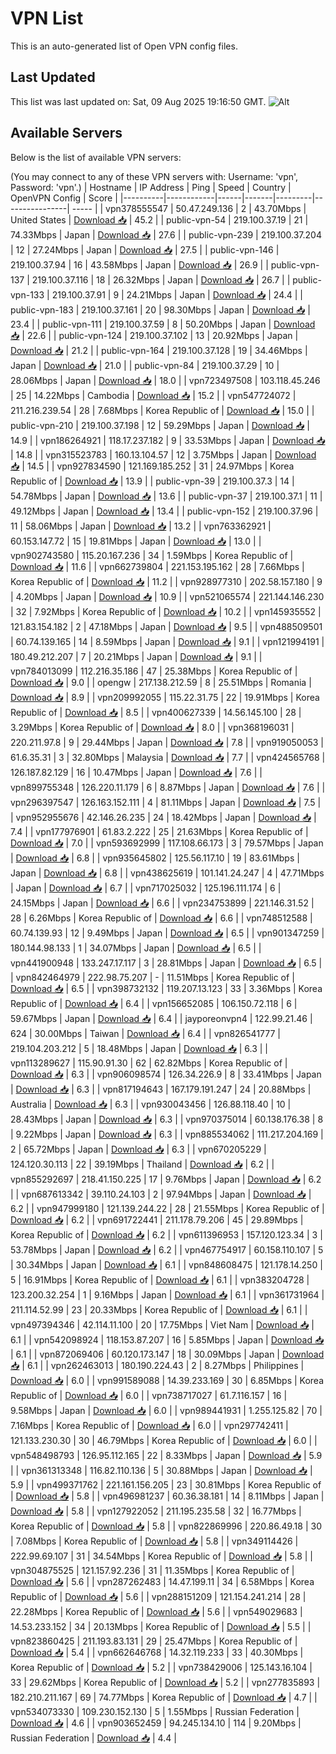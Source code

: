 # VPN List

This is an auto-generated list of Open VPN config files.

## Last Updated

This list was last updated on: Sat, 09 Aug 2025 19:16:50 GMT.
![Alt](https://repobeats.axiom.co/api/embed/186b98318ef1479477931607c1ad7d823f12451f.svg "Repobeats analytics image")

## Available Servers

Below is the list of available VPN servers:

(You may connect to any of these VPN servers with: Username: 'vpn', Password: 'vpn'.)
| Hostname | IP Address | Ping | Speed | Country | OpenVPN Config | Score |
|----------|------------|------|-------|---------|----------------| ----- |
| vpn378555547 | 50.47.249.136 | 2 | 43.70Mbps | United States | [Download 📥](./configs/server_0_US.ovpn) | 45.2 |
| public-vpn-54 | 219.100.37.19 | 21 | 74.33Mbps | Japan | [Download 📥](./configs/server_1_JP.ovpn) | 27.6 |
| public-vpn-239 | 219.100.37.204 | 12 | 27.24Mbps | Japan | [Download 📥](./configs/server_2_JP.ovpn) | 27.5 |
| public-vpn-146 | 219.100.37.94 | 16 | 43.58Mbps | Japan | [Download 📥](./configs/server_3_JP.ovpn) | 26.9 |
| public-vpn-137 | 219.100.37.116 | 18 | 26.32Mbps | Japan | [Download 📥](./configs/server_4_JP.ovpn) | 26.7 |
| public-vpn-133 | 219.100.37.91 | 9 | 24.21Mbps | Japan | [Download 📥](./configs/server_5_JP.ovpn) | 24.4 |
| public-vpn-183 | 219.100.37.161 | 20 | 98.30Mbps | Japan | [Download 📥](./configs/server_6_JP.ovpn) | 23.4 |
| public-vpn-111 | 219.100.37.59 | 8 | 50.20Mbps | Japan | [Download 📥](./configs/server_7_JP.ovpn) | 22.6 |
| public-vpn-124 | 219.100.37.102 | 13 | 20.92Mbps | Japan | [Download 📥](./configs/server_8_JP.ovpn) | 21.2 |
| public-vpn-164 | 219.100.37.128 | 19 | 34.46Mbps | Japan | [Download 📥](./configs/server_9_JP.ovpn) | 21.0 |
| public-vpn-84 | 219.100.37.29 | 10 | 28.06Mbps | Japan | [Download 📥](./configs/server_10_JP.ovpn) | 18.0 |
| vpn723497508 | 103.118.45.246 | 25 | 14.22Mbps | Cambodia | [Download 📥](./configs/server_11_KH.ovpn) | 15.2 |
| vpn547724072 | 211.216.239.54 | 28 | 7.68Mbps | Korea Republic of | [Download 📥](./configs/server_12_KR.ovpn) | 15.0 |
| public-vpn-210 | 219.100.37.198 | 12 | 59.29Mbps | Japan | [Download 📥](./configs/server_13_JP.ovpn) | 14.9 |
| vpn186264921 | 118.17.237.182 | 9 | 33.53Mbps | Japan | [Download 📥](./configs/server_14_JP.ovpn) | 14.8 |
| vpn315523783 | 160.13.104.57 | 12 | 3.75Mbps | Japan | [Download 📥](./configs/server_15_JP.ovpn) | 14.5 |
| vpn927834590 | 121.169.185.252 | 31 | 24.97Mbps | Korea Republic of | [Download 📥](./configs/server_16_KR.ovpn) | 13.9 |
| public-vpn-39 | 219.100.37.3 | 14 | 54.78Mbps | Japan | [Download 📥](./configs/server_17_JP.ovpn) | 13.6 |
| public-vpn-37 | 219.100.37.1 | 11 | 49.12Mbps | Japan | [Download 📥](./configs/server_18_JP.ovpn) | 13.4 |
| public-vpn-152 | 219.100.37.96 | 11 | 58.06Mbps | Japan | [Download 📥](./configs/server_19_JP.ovpn) | 13.2 |
| vpn763362921 | 60.153.147.72 | 15 | 19.81Mbps | Japan | [Download 📥](./configs/server_20_JP.ovpn) | 13.0 |
| vpn902743580 | 115.20.167.236 | 34 | 1.59Mbps | Korea Republic of | [Download 📥](./configs/server_21_KR.ovpn) | 11.6 |
| vpn662739804 | 221.153.195.162 | 28 | 7.66Mbps | Korea Republic of | [Download 📥](./configs/server_22_KR.ovpn) | 11.2 |
| vpn928977310 | 202.58.157.180 | 9 | 4.20Mbps | Japan | [Download 📥](./configs/server_23_JP.ovpn) | 10.9 |
| vpn521065574 | 221.144.146.230 | 32 | 7.92Mbps | Korea Republic of | [Download 📥](./configs/server_24_KR.ovpn) | 10.2 |
| vpn145935552 | 121.83.154.182 | 2 | 47.18Mbps | Japan | [Download 📥](./configs/server_25_JP.ovpn) | 9.5 |
| vpn488509501 | 60.74.139.165 | 14 | 8.59Mbps | Japan | [Download 📥](./configs/server_26_JP.ovpn) | 9.1 |
| vpn121994191 | 180.49.212.207 | 7 | 20.21Mbps | Japan | [Download 📥](./configs/server_27_JP.ovpn) | 9.1 |
| vpn784013099 | 112.216.35.186 | 47 | 25.38Mbps | Korea Republic of | [Download 📥](./configs/server_28_KR.ovpn) | 9.0 |
| opengw | 217.138.212.59 | 8 | 25.51Mbps | Romania | [Download 📥](./configs/server_29_RO.ovpn) | 8.9 |
| vpn209992055 | 115.22.31.75 | 22 | 19.91Mbps | Korea Republic of | [Download 📥](./configs/server_30_KR.ovpn) | 8.5 |
| vpn400627339 | 14.56.145.100 | 28 | 3.29Mbps | Korea Republic of | [Download 📥](./configs/server_31_KR.ovpn) | 8.0 |
| vpn368196031 | 220.211.97.8 | 9 | 29.44Mbps | Japan | [Download 📥](./configs/server_32_JP.ovpn) | 7.8 |
| vpn919050053 | 61.6.35.31 | 3 | 32.80Mbps | Malaysia | [Download 📥](./configs/server_33_MY.ovpn) | 7.7 |
| vpn424565768 | 126.187.82.129 | 16 | 10.47Mbps | Japan | [Download 📥](./configs/server_34_JP.ovpn) | 7.6 |
| vpn899755348 | 126.220.11.179 | 6 | 8.87Mbps | Japan | [Download 📥](./configs/server_35_JP.ovpn) | 7.6 |
| vpn296397547 | 126.163.152.111 | 4 | 81.11Mbps | Japan | [Download 📥](./configs/server_36_JP.ovpn) | 7.5 |
| vpn952955676 | 42.146.26.235 | 24 | 18.42Mbps | Japan | [Download 📥](./configs/server_37_JP.ovpn) | 7.4 |
| vpn177976901 | 61.83.2.222 | 25 | 21.63Mbps | Korea Republic of | [Download 📥](./configs/server_38_KR.ovpn) | 7.0 |
| vpn593692999 | 117.108.66.173 | 3 | 79.57Mbps | Japan | [Download 📥](./configs/server_39_JP.ovpn) | 6.8 |
| vpn935645802 | 125.56.117.10 | 19 | 83.61Mbps | Japan | [Download 📥](./configs/server_40_JP.ovpn) | 6.8 |
| vpn438625619 | 101.141.24.247 | 4 | 47.71Mbps | Japan | [Download 📥](./configs/server_41_JP.ovpn) | 6.7 |
| vpn717025032 | 125.196.111.174 | 6 | 24.15Mbps | Japan | [Download 📥](./configs/server_42_JP.ovpn) | 6.6 |
| vpn234753899 | 221.146.31.52 | 28 | 6.26Mbps | Korea Republic of | [Download 📥](./configs/server_43_KR.ovpn) | 6.6 |
| vpn748512588 | 60.74.139.93 | 12 | 9.49Mbps | Japan | [Download 📥](./configs/server_44_JP.ovpn) | 6.5 |
| vpn901347259 | 180.144.98.133 | 1 | 34.07Mbps | Japan | [Download 📥](./configs/server_45_JP.ovpn) | 6.5 |
| vpn441900948 | 133.247.17.117 | 3 | 28.81Mbps | Japan | [Download 📥](./configs/server_46_JP.ovpn) | 6.5 |
| vpn842464979 | 222.98.75.207 | - | 11.51Mbps | Korea Republic of | [Download 📥](./configs/server_47_KR.ovpn) | 6.5 |
| vpn398732132 | 119.207.13.123 | 33 | 3.36Mbps | Korea Republic of | [Download 📥](./configs/server_48_KR.ovpn) | 6.4 |
| vpn156652085 | 106.150.72.118 | 6 | 59.67Mbps | Japan | [Download 📥](./configs/server_49_JP.ovpn) | 6.4 |
| jayporeonvpn4 | 122.99.21.46 | 624 | 30.00Mbps | Taiwan | [Download 📥](./configs/server_50_TW.ovpn) | 6.4 |
| vpn826541777 | 219.104.203.212 | 5 | 18.48Mbps | Japan | [Download 📥](./configs/server_51_JP.ovpn) | 6.3 |
| vpn113289627 | 115.90.91.30 | 62 | 62.82Mbps | Korea Republic of | [Download 📥](./configs/server_52_KR.ovpn) | 6.3 |
| vpn906098574 | 126.34.226.9 | 8 | 33.41Mbps | Japan | [Download 📥](./configs/server_53_JP.ovpn) | 6.3 |
| vpn817194643 | 167.179.191.247 | 24 | 20.88Mbps | Australia | [Download 📥](./configs/server_54_AU.ovpn) | 6.3 |
| vpn930043456 | 126.88.118.40 | 10 | 28.43Mbps | Japan | [Download 📥](./configs/server_55_JP.ovpn) | 6.3 |
| vpn970375014 | 60.138.176.38 | 8 | 9.22Mbps | Japan | [Download 📥](./configs/server_56_JP.ovpn) | 6.3 |
| vpn885534062 | 111.217.204.169 | 2 | 65.72Mbps | Japan | [Download 📥](./configs/server_57_JP.ovpn) | 6.3 |
| vpn670205229 | 124.120.30.113 | 22 | 39.19Mbps | Thailand | [Download 📥](./configs/server_58_TH.ovpn) | 6.2 |
| vpn855292697 | 218.41.150.225 | 17 | 9.76Mbps | Japan | [Download 📥](./configs/server_59_JP.ovpn) | 6.2 |
| vpn687613342 | 39.110.24.103 | 2 | 97.94Mbps | Japan | [Download 📥](./configs/server_60_JP.ovpn) | 6.2 |
| vpn947999180 | 121.139.244.22 | 28 | 21.55Mbps | Korea Republic of | [Download 📥](./configs/server_61_KR.ovpn) | 6.2 |
| vpn691722441 | 211.178.79.206 | 45 | 29.89Mbps | Korea Republic of | [Download 📥](./configs/server_62_KR.ovpn) | 6.2 |
| vpn611396953 | 157.120.123.34 | 3 | 53.78Mbps | Japan | [Download 📥](./configs/server_63_JP.ovpn) | 6.2 |
| vpn467754917 | 60.158.110.107 | 5 | 30.34Mbps | Japan | [Download 📥](./configs/server_64_JP.ovpn) | 6.1 |
| vpn848608475 | 121.178.14.250 | 5 | 16.91Mbps | Korea Republic of | [Download 📥](./configs/server_65_KR.ovpn) | 6.1 |
| vpn383204728 | 123.200.32.254 | 1 | 9.16Mbps | Japan | [Download 📥](./configs/server_66_JP.ovpn) | 6.1 |
| vpn361731964 | 211.114.52.99 | 23 | 20.33Mbps | Korea Republic of | [Download 📥](./configs/server_67_KR.ovpn) | 6.1 |
| vpn497394346 | 42.114.11.100 | 20 | 17.75Mbps | Viet Nam | [Download 📥](./configs/server_68_VN.ovpn) | 6.1 |
| vpn542098924 | 118.153.87.207 | 16 | 5.85Mbps | Japan | [Download 📥](./configs/server_69_JP.ovpn) | 6.1 |
| vpn872069406 | 60.120.173.147 | 18 | 30.09Mbps | Japan | [Download 📥](./configs/server_70_JP.ovpn) | 6.1 |
| vpn262463013 | 180.190.224.43 | 2 | 8.27Mbps | Philippines | [Download 📥](./configs/server_71_PH.ovpn) | 6.0 |
| vpn991589088 | 14.39.233.169 | 30 | 6.85Mbps | Korea Republic of | [Download 📥](./configs/server_72_KR.ovpn) | 6.0 |
| vpn738717027 | 61.7.116.157 | 16 | 9.58Mbps | Japan | [Download 📥](./configs/server_73_JP.ovpn) | 6.0 |
| vpn989441931 | 1.255.125.82 | 70 | 7.16Mbps | Korea Republic of | [Download 📥](./configs/server_74_KR.ovpn) | 6.0 |
| vpn297742411 | 121.133.230.30 | 30 | 46.79Mbps | Korea Republic of | [Download 📥](./configs/server_75_KR.ovpn) | 6.0 |
| vpn548498793 | 126.95.112.165 | 22 | 8.33Mbps | Japan | [Download 📥](./configs/server_76_JP.ovpn) | 5.9 |
| vpn361313348 | 116.82.110.136 | 5 | 30.88Mbps | Japan | [Download 📥](./configs/server_77_JP.ovpn) | 5.9 |
| vpn499371762 | 221.161.156.205 | 23 | 30.81Mbps | Korea Republic of | [Download 📥](./configs/server_78_KR.ovpn) | 5.8 |
| vpn496981237 | 60.36.38.181 | 14 | 8.11Mbps | Japan | [Download 📥](./configs/server_79_JP.ovpn) | 5.8 |
| vpn127922052 | 211.195.235.58 | 32 | 16.77Mbps | Korea Republic of | [Download 📥](./configs/server_80_KR.ovpn) | 5.8 |
| vpn822869996 | 220.86.49.18 | 30 | 7.08Mbps | Korea Republic of | [Download 📥](./configs/server_81_KR.ovpn) | 5.8 |
| vpn349114426 | 222.99.69.107 | 31 | 34.54Mbps | Korea Republic of | [Download 📥](./configs/server_82_KR.ovpn) | 5.8 |
| vpn304875525 | 121.157.92.236 | 31 | 11.35Mbps | Korea Republic of | [Download 📥](./configs/server_83_KR.ovpn) | 5.6 |
| vpn287262483 | 14.47.199.11 | 34 | 6.58Mbps | Korea Republic of | [Download 📥](./configs/server_84_KR.ovpn) | 5.6 |
| vpn288151209 | 121.154.241.214 | 28 | 22.28Mbps | Korea Republic of | [Download 📥](./configs/server_85_KR.ovpn) | 5.6 |
| vpn549029683 | 14.53.233.152 | 34 | 20.13Mbps | Korea Republic of | [Download 📥](./configs/server_86_KR.ovpn) | 5.5 |
| vpn823860425 | 211.193.83.131 | 29 | 25.47Mbps | Korea Republic of | [Download 📥](./configs/server_87_KR.ovpn) | 5.4 |
| vpn662646768 | 14.32.119.233 | 33 | 40.30Mbps | Korea Republic of | [Download 📥](./configs/server_88_KR.ovpn) | 5.2 |
| vpn738429006 | 125.143.16.104 | 33 | 29.62Mbps | Korea Republic of | [Download 📥](./configs/server_89_KR.ovpn) | 5.2 |
| vpn277835893 | 182.210.211.167 | 69 | 74.77Mbps | Korea Republic of | [Download 📥](./configs/server_90_KR.ovpn) | 4.7 |
| vpn534073330 | 109.230.152.130 | 5 | 1.55Mbps | Russian Federation | [Download 📥](./configs/server_91_RU.ovpn) | 4.6 |
| vpn903652459 | 94.245.134.10 | 114 | 9.20Mbps | Russian Federation | [Download 📥](./configs/server_92_RU.ovpn) | 4.4 |
